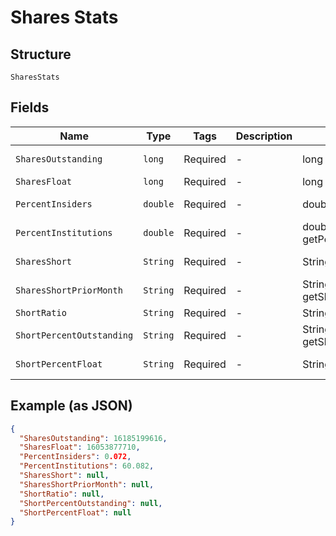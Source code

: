 
# Shares Stats

## Structure

`SharesStats`

## Fields

| Name | Type | Tags | Description | Getter | Setter |
|  --- | --- | --- | --- | --- | --- |
| `SharesOutstanding` | `long` | Required | - | long getSharesOutstanding() | setSharesOutstanding(long sharesOutstanding) |
| `SharesFloat` | `long` | Required | - | long getSharesFloat() | setSharesFloat(long sharesFloat) |
| `PercentInsiders` | `double` | Required | - | double getPercentInsiders() | setPercentInsiders(double percentInsiders) |
| `PercentInstitutions` | `double` | Required | - | double getPercentInstitutions() | setPercentInstitutions(double percentInstitutions) |
| `SharesShort` | `String` | Required | - | String getSharesShort() | setSharesShort(String sharesShort) |
| `SharesShortPriorMonth` | `String` | Required | - | String getSharesShortPriorMonth() | setSharesShortPriorMonth(String sharesShortPriorMonth) |
| `ShortRatio` | `String` | Required | - | String getShortRatio() | setShortRatio(String shortRatio) |
| `ShortPercentOutstanding` | `String` | Required | - | String getShortPercentOutstanding() | setShortPercentOutstanding(String shortPercentOutstanding) |
| `ShortPercentFloat` | `String` | Required | - | String getShortPercentFloat() | setShortPercentFloat(String shortPercentFloat) |

## Example (as JSON)

```json
{
  "SharesOutstanding": 16185199616,
  "SharesFloat": 16053877710,
  "PercentInsiders": 0.072,
  "PercentInstitutions": 60.082,
  "SharesShort": null,
  "SharesShortPriorMonth": null,
  "ShortRatio": null,
  "ShortPercentOutstanding": null,
  "ShortPercentFloat": null
}
```

